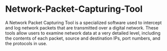 # Network-Packet-Capturing-Tool
A Network Packet Capturing Tool is a specialized software used to intercept and log network packets that are transmitted over a digital network. These tools allow users to examine network data at a very detailed level, including the contents of each packet, source and destination IPs, port numbers, and the protocols in use.
